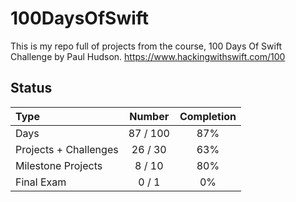 # 100DaysOfSwift

This is my repo full of projects from the course, 100 Days Of Swift Challenge by Paul Hudson.
https://www.hackingwithswift.com/100

## Status

Type               | Number  | Completion
:---               |  :---:  |   :---:
Days           |  87 / 100 | 87%
Projects + Challenges |  26 / 30 | 63%
Milestone Projects |  8 / 10 | 80%
Final Exam         |  0 / 1  | 0%

